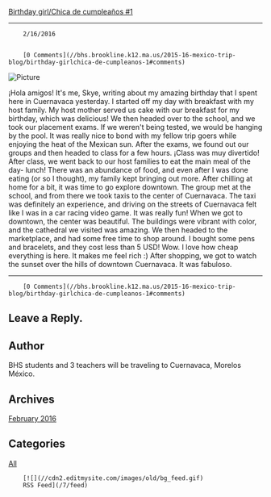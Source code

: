 [Birthday girl/Chica de cumpleaños #1](//bhs.brookline.k12.ma.us/2015-16-mexico-trip-blog/birthday-girlchica-de-cumpleanos-1)

			
----------------------------------------------------------------------------------------------------------------------------------

		2/16/2016
	

		[0 Comments](//bhs.brookline.k12.ma.us/2015-16-mexico-trip-blog/birthday-girlchica-de-cumpleanos-1#comments)
	

![Picture](/uploads/8/0/1/5/801512/1285382.jpg?250) 

¡Hola amigos! It's me, Skye, writing about my amazing birthday that I spent here in Cuernavaca yesterday. I started off my day with breakfast with my host family. My host mother served us cake with our breakfast for my birthday, which was delicious! We then headed over to the school, and we took our placement exams. If we weren't being tested, we would be hanging by the pool. It was really nice to bond with my fellow trip goers while enjoying the heat of the Mexican sun. After the exams, we found out our groups and then headed to class for a few hours. ¡Class was muy divertido! After class, we went back to our host families to eat the main meal of the day- lunch! There was an abundance of food, and even after I was done eating (or so I thought), my family kept bringing out more. After chilling at home for a bit, it was time to go explore downtown. The group met at the school, and from there we took taxis to the center of Cuernavaca. The taxi was definitely an experience, and driving on the streets of Cuernavaca felt like I was in a car racing video game. It was really fun! When we got to downtown, the center was beautiful. The buildings were vibrant with color, and the cathedral we visited was amazing. We then headed to the marketplace, and had some free time to shop around. I bought some pens and bracelets, and they cost less than 5 USD! Wow. I love how cheap everything is here. It makes me feel rich :) After shopping, we got to watch the sunset over the hills of downtown Cuernavaca. It was fabuloso. 

* * *

		[0 Comments](//bhs.brookline.k12.ma.us/2015-16-mexico-trip-blog/birthday-girlchica-de-cumpleanos-1#comments)
	

  
  
  

Leave a Reply.
--------------

Author
------

BHS students and 3 teachers will be traveling to Cuernavaca, Morelos México.

Archives
--------

[February 2016](/2015-16-mexico-trip-blog/archives/02-2016)
		  

Categories
----------

[All](/2015-16-mexico-trip-blog/category/all)
	  

	
		[![](//cdn2.editmysite.com/images/old/bg_feed.gif)
		RSS Feed](/7/feed)